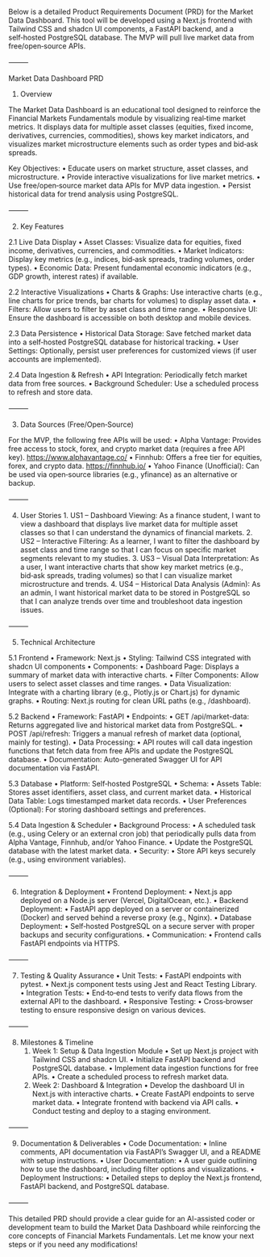 Below is a detailed Product Requirements Document (PRD) for the Market Data Dashboard. This tool will be developed using a Next.js frontend with Tailwind CSS and shadcn UI components, a FastAPI backend, and a self‑hosted PostgreSQL database. The MVP will pull live market data from free/open‑source APIs.

⸻

Market Data Dashboard PRD

1. Overview

The Market Data Dashboard is an educational tool designed to reinforce the Financial Markets Fundamentals module by visualizing real‑time market metrics. It displays data for multiple asset classes (equities, fixed income, derivatives, currencies, commodities), shows key market indicators, and visualizes market microstructure elements such as order types and bid‑ask spreads.

Key Objectives:
• Educate users on market structure, asset classes, and microstructure.
• Provide interactive visualizations for live market metrics.
• Use free/open‑source market data APIs for MVP data ingestion.
• Persist historical data for trend analysis using PostgreSQL.

⸻

2. Key Features

2.1 Live Data Display
• Asset Classes: Visualize data for equities, fixed income, derivatives, currencies, and commodities.
• Market Indicators: Display key metrics (e.g., indices, bid‑ask spreads, trading volumes, order types).
• Economic Data: Present fundamental economic indicators (e.g., GDP growth, interest rates) if available.

2.2 Interactive Visualizations
• Charts & Graphs: Use interactive charts (e.g., line charts for price trends, bar charts for volumes) to display asset data.
• Filters: Allow users to filter by asset class and time range.
• Responsive UI: Ensure the dashboard is accessible on both desktop and mobile devices.

2.3 Data Persistence
• Historical Data Storage: Save fetched market data into a self‑hosted PostgreSQL database for historical tracking.
• User Settings: Optionally, persist user preferences for customized views (if user accounts are implemented).

2.4 Data Ingestion & Refresh
• API Integration: Periodically fetch market data from free sources.
• Background Scheduler: Use a scheduled process to refresh and store data.

⸻

3. Data Sources (Free/Open‑Source)

For the MVP, the following free APIs will be used:
• Alpha Vantage: Provides free access to stock, forex, and crypto market data (requires a free API key).
https://www.alphavantage.co/
• Finnhub: Offers a free tier for equities, forex, and crypto data.
https://finnhub.io/
• Yahoo Finance (Unofficial): Can be used via open‑source libraries (e.g., yfinance) as an alternative or backup.

⸻

4. User Stories 1. US1 – Dashboard Viewing:
   As a finance student, I want to view a dashboard that displays live market data for multiple asset classes so that I can understand the dynamics of financial markets. 2. US2 – Interactive Filtering:
   As a learner, I want to filter the dashboard by asset class and time range so that I can focus on specific market segments relevant to my studies. 3. US3 – Visual Data Interpretation:
   As a user, I want interactive charts that show key market metrics (e.g., bid‑ask spreads, trading volumes) so that I can visualize market microstructure and trends. 4. US4 – Historical Data Analysis (Admin):
   As an admin, I want historical market data to be stored in PostgreSQL so that I can analyze trends over time and troubleshoot data ingestion issues.

⸻

5. Technical Architecture

5.1 Frontend
• Framework: Next.js
• Styling: Tailwind CSS integrated with shadcn UI components
• Components:
• Dashboard Page: Displays a summary of market data with interactive charts.
• Filter Components: Allow users to select asset classes and time ranges.
• Data Visualization: Integrate with a charting library (e.g., Plotly.js or Chart.js) for dynamic graphs.
• Routing: Next.js routing for clean URL paths (e.g., /dashboard).

5.2 Backend
• Framework: FastAPI
• Endpoints:
• GET /api/market-data: Returns aggregated live and historical market data from PostgreSQL.
• POST /api/refresh: Triggers a manual refresh of market data (optional, mainly for testing).
• Data Processing:
• API routes will call data ingestion functions that fetch data from free APIs and update the PostgreSQL database.
• Documentation: Auto-generated Swagger UI for API documentation via FastAPI.

5.3 Database
• Platform: Self‑hosted PostgreSQL
• Schema:
• Assets Table: Stores asset identifiers, asset class, and current market data.
• Historical Data Table: Logs timestamped market data records.
• User Preferences (Optional): For storing dashboard settings and preferences.

5.4 Data Ingestion & Scheduler
• Background Process:
• A scheduled task (e.g., using Celery or an external cron job) that periodically pulls data from Alpha Vantage, Finnhub, and/or Yahoo Finance.
• Update the PostgreSQL database with the latest market data.
• Security:
• Store API keys securely (e.g., using environment variables).

⸻

6. Integration & Deployment
   • Frontend Deployment:
   • Next.js app deployed on a Node.js server (Vercel, DigitalOcean, etc.).
   • Backend Deployment:
   • FastAPI app deployed on a server or containerized (Docker) and served behind a reverse proxy (e.g., Nginx).
   • Database Deployment:
   • Self‑hosted PostgreSQL on a secure server with proper backups and security configurations.
   • Communication:
   • Frontend calls FastAPI endpoints via HTTPS.

⸻

7. Testing & Quality Assurance
   • Unit Tests:
   • FastAPI endpoints with pytest.
   • Next.js component tests using Jest and React Testing Library.
   • Integration Tests:
   • End‑to‑end tests to verify data flows from the external API to the dashboard.
   • Responsive Testing:
   • Cross‑browser testing to ensure responsive design on various devices.

⸻

8. Milestones & Timeline
   1. Week 1: Setup & Data Ingestion Module
      • Set up Next.js project with Tailwind CSS and shadcn UI.
      • Initialize FastAPI backend and PostgreSQL database.
      • Implement data ingestion functions for free APIs.
      • Create a scheduled process to refresh market data.
   2. Week 2: Dashboard & Integration
      • Develop the dashboard UI in Next.js with interactive charts.
      • Create FastAPI endpoints to serve market data.
      • Integrate frontend with backend via API calls.
      • Conduct testing and deploy to a staging environment.

⸻

9. Documentation & Deliverables
   • Code Documentation:
   • Inline comments, API documentation via FastAPI’s Swagger UI, and a README with setup instructions.
   • User Documentation:
   • A user guide outlining how to use the dashboard, including filter options and visualizations.
   • Deployment Instructions:
   • Detailed steps to deploy the Next.js frontend, FastAPI backend, and PostgreSQL database.

⸻

This detailed PRD should provide a clear guide for an AI-assisted coder or development team to build the Market Data Dashboard while reinforcing the core concepts of Financial Markets Fundamentals. Let me know your next steps or if you need any modifications!
